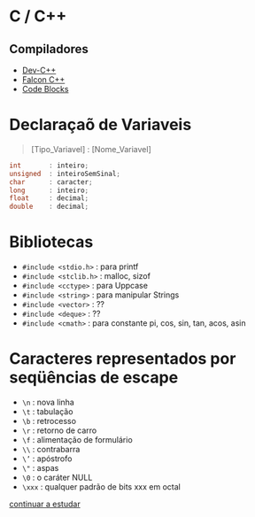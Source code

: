 # C / C++

## Compiladores
- [Dev-C++](https://sourceforge.net/projects/orwelldevcpp/)
- [Falcon C++](https://sourceforge.net/projects/falconcpp/)
- [Code Blocks](https://www.codeblocks.org/)

# Declaraçaõ de Variaveis
> [Tipo_Variavel] : [Nome_Variavel]
~~~C
int       : inteiro;
unsigned  : inteiroSemSinal;
char      : caracter;
long      : inteiro;
float     : decimal;
double    : decimal; 
~~~

# Bibliotecas
- `#include <stdio.h>`  : para printf
- `#include <stclib.h>` : malloc, sizof
- `#include <cctype>`   : para Uppcase
- `#include <string>`   : para manipular Strings
- `#include <vector>`   : ??
- `#include <deque>`    : ??
- `#include <cmath>`    : para constante pi, cos, sin, tan, acos, asin



# Caracteres representados por seqüências de escape
- `\n` : nova linha 
- `\t` : tabulação
- `\b` : retrocesso 
- `\r` : retorno de carro
- `\f` : alimentação de formulário 
- `\\` : contrabarra
- `\’` : apóstrofo 
- `\"` : aspas
- `\0` : o caráter NULL
- `\xxx` : qualquer padrão de bits xxx em octal

[continuar a estudar](file:///C:/Users/Fabio/Downloads/Estrutura%20de%20dados%20-%20Unicamp%20Prof%20Ivan.pdf)

